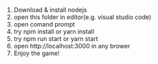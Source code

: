 1. Download & install nodejs
2. open this folder in editor(e.g. visual studio code)
3. open comand prompt
4. try npm install or yarn install
5. try npm run start or yarn start
6. open http://localhost:3000 in any brower
7. Enjoy the game!